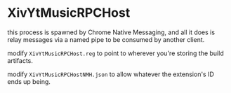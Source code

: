 ﻿# XivYtMusicRPCHost

this process is spawned by Chrome Native Messaging, and all it does is relay messages via a named pipe to be consumed by
another client.

modify `XivYtMusicRPCHost.reg` to point to wherever you're storing the build artifacts.

modify `XivYtMusicRPCHostNMH.json` to allow whatever the extension's ID ends up being.

